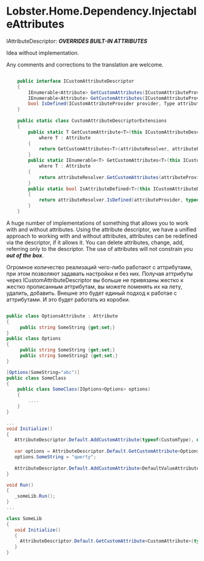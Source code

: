 # Lobster.Home.Dependency.InjectableAttributes
IAttributeDescriptor: ***OVERRIDES BUILT-IN ATTRIBUTES***

Idea without implementation.

Any comments and corrections to the translation are welcome.


```csharp

    public interface ICustomAttributeDescriptor
    {
        IEnumerable<Attribute> GetCustomAttributes(ICustomAttributeProvider provider, bool inherit);
        IEnumerable<Attribute> GetCustomAttributes(ICustomAttributeProvider provider, Type attributeType, bool inherit);
        bool IsDefined(ICustomAttributeProvider provider, Type attributeType, bool inherit);
    }
    
    public static class CustomAttributeDescriptorExtensions
    {
        public static T GetCustomAttribute<T>(this ICustomAttributeDescriptor attributeResolver, ICustomAttributeProvider attributeProvider, bool inherit = false)
            where T : Attribute
        {
            return GetCustomAttributes<T>(attributeResolver, attributeProvider, inherit).SingleOrDefault();
        }
        public static IEnumerable<T> GetCustomAttributes<T>(this ICustomAttributeDescriptor attributeResolver, ICustomAttributeProvider attributeProvider, bool inherit = false)
            where T : Attribute
        {
            return attributeResolver.GetCustomAttributes(attributeProvider, typeof(T), inherit).Cast<T>();
        }
        public static bool IsAttributeDefined<T>(this ICustomAttributeDescriptor attributeResolver, ICustomAttributeProvider attributeProvider, bool inherit = false) where T : Attribute
        {
            return attributeResolver.IsDefined(attributeProvider, typeof(T), inherit);
        }
    }

```


A huge number of implementations of something that allows you to work with and without attributes.
Using the attribute descriptor, we have a unified approach to working with and without attributes, 
attributes can be redefined via the descriptor, if it allows it. 
You can delete attributes, change, add, referring only to the descriptor. 
The use of attributes will not constrain you ***out of the box***.

Огромное количество реализаций чего-либо работают с аттрибутами, при этом позволяют 
задавать настройки и без них. Получая аттрибуты через ICustomAttributeDescriptor
вы больше не привязаны жестко к жестко прописанным аттрибутам, 
вы можете поменять их на лету, удалить, добавить.
Внешне это будет единый подход к работае с аттрибутами.
И это будет работать из коробки.

```csharp

public class OptionsAttribute : Attribute
{
     public string SomeString {get;set;}
}
public class Options
{
     public string SomeString {get;set;}
     public string SomeString2 {get;set;}
}

[Options(SomeString="abc")]
public class SomeClass
{
    public class SomeClass(IOptions<Options> options)
    {
        ....
    }
}

...
void Initialize()
{
   AttributeDescriptor.Default.AddCustomAttribute(typeof(CustomType), new CustomAttribute {});
   
   var options = AttributeDescriptor.Default.GetCustomAttribute<OptionsAttribute>(typeof(CustomType));
   options.SomeString = "qwerty";
   
   AttributeDescriptor.Default.AddCustomAttribute<DefaultValueAttribute>(typeof(Options), new DefaultValueAttribute("tyuio"));
}

void Run()
{
   _someLib.Run();
}
...

class SomeLib
{
   void Initialize()
   {
     AttributeDescriptor.Default.GetCustomAttribute<CustomAttribute>(typeof(CustomType));
   }
}

```

